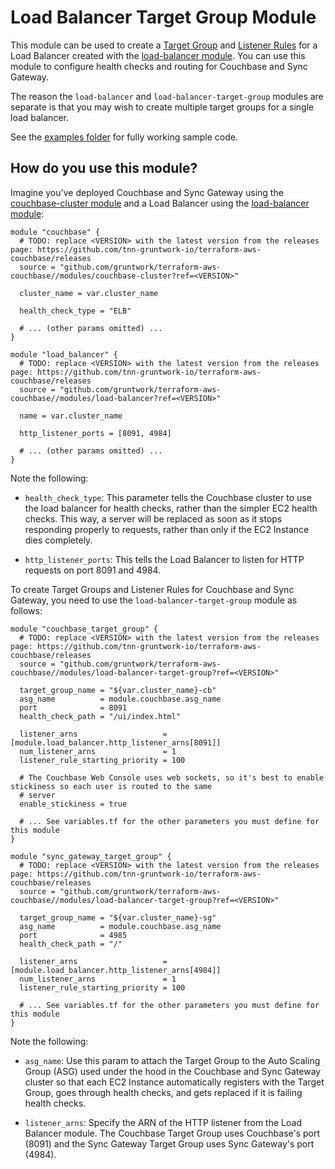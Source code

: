 # Load Balancer Target Group Module

This module can be used to create a [Target 
Group](https://docs.aws.amazon.com/elasticloadbalancing/latest/application/load-balancer-target-groups.html) and
[Listener Rules](https://docs.aws.amazon.com/elasticloadbalancing/latest/application/listener-update-rules.html) for
a Load Balancer created with the [load-balancer 
module](https://github.com/tnn-gruntwork-io/terraform-aws-couchbase/tree/main/modules/load-balancer). You can use this 
module to configure health checks and routing for Couchbase and Sync Gateway. 

The reason the `load-balancer` and `load-balancer-target-group` modules are separate is that you may wish to create
multiple target groups for a single load balancer.

See the [examples folder](https://github.com/tnn-gruntwork-io/terraform-aws-couchbase/tree/main/examples) for fully
working sample code.




## How do you use this module?

Imagine you've deployed Couchbase and Sync Gateway using the [couchbase-cluster
module](https://github.com/tnn-gruntwork-io/terraform-aws-couchbase/tree/main/modules/couchbase-cluster) and a Load Balancer
using the [load-balancer module](https://github.com/tnn-gruntwork-io/terraform-aws-couchbase/tree/main/modules/load-balancer):    

```hcl
module "couchbase" {
  # TODO: replace <VERSION> with the latest version from the releases page: https://github.com/tnn-gruntwork-io/terraform-aws-couchbase/releases
  source = "github.com/gruntwork/terraform-aws-couchbase//modules/couchbase-cluster?ref=<VERSION>"
  
  cluster_name = var.cluster_name
  
  health_check_type = "ELB"
  
  # ... (other params omitted) ...
}

module "load_balancer" {
  # TODO: replace <VERSION> with the latest version from the releases page: https://github.com/tnn-gruntwork-io/terraform-aws-couchbase/releases
  source = "github.com/gruntwork/terraform-aws-couchbase//modules/load-balancer?ref=<VERSION>"
  
  name = var.cluster_name

  http_listener_ports = [8091, 4984]

  # ... (other params omitted) ...
}
``` 

Note the following:

* `health_check_type`: This parameter tells the Couchbase cluster to use the load balancer for health checks, rather 
  than the simpler EC2 health checks. This way, a server will be replaced as soon as it stops responding properly to
  requests, rather than only if the EC2 Instance dies completely. 

* `http_listener_ports`: This tells the Load Balancer to listen for HTTP requests on port 8091 and 4984.
  
To create Target Groups and Listener Rules for Couchbase and Sync Gateway, you need to use the
`load-balancer-target-group` module as follows:

```hcl
module "couchbase_target_group" {
  # TODO: replace <VERSION> with the latest version from the releases page: https://github.com/tnn-gruntwork-io/terraform-aws-couchbase/releases
  source = "github.com/gruntwork/terraform-aws-couchbase//modules/load-balancer-target-group?ref=<VERSION>"

  target_group_name = "${var.cluster_name}-cb"
  asg_name          = module.couchbase.asg_name
  port              = 8091
  health_check_path = "/ui/index.html"

  listener_arns                   = [module.load_balancer.http_listener_arns[8091]]
  num_listener_arns               = 1
  listener_rule_starting_priority = 100

  # The Couchbase Web Console uses web sockets, so it's best to enable stickiness so each user is routed to the same
  # server
  enable_stickiness = true
    
  # ... See variables.tf for the other parameters you must define for this module
}

module "sync_gateway_target_group" {
  # TODO: replace <VERSION> with the latest version from the releases page: https://github.com/tnn-gruntwork-io/terraform-aws-couchbase/releases
  source = "github.com/gruntwork/terraform-aws-couchbase//modules/load-balancer-target-group?ref=<VERSION>"
  
  target_group_name = "${var.cluster_name}-sg"
  asg_name          = module.couchbase.asg_name
  port              = 4985
  health_check_path = "/"

  listener_arns                   = [module.load_balancer.http_listener_arns[4984]]
  num_listener_arns               = 1
  listener_rule_starting_priority = 100

  # ... See variables.tf for the other parameters you must define for this module
}
```

Note the following:

* `asg_name`: Use this param to attach the Target Group to the Auto Scaling Group (ASG) used under the hood in the
  Couchbase and Sync Gateway cluster so that each EC2 Instance automatically registers with the Target Group, goes 
  through health checks, and gets replaced if it is failing health checks. 

* `listener_arns`: Specify the ARN of the HTTP listener from the Load Balancer module. The Couchbase Target Group uses
  Couchbase's port (8091) and the Sync Gateway Target Group uses Sync Gateway's port (4984).
  
   
